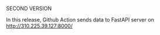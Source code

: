 SECOND VERSION

In this release, Github Action sends data to FastAPI server on http://310.225.39.127:8000/
